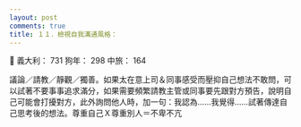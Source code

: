 ```yaml
---
layout: post
comments: true
title: １１．檢視自我溝通風格：
---
```


:princess: 義大利： 731 狗年： 298 中旅： 164


議論／請教／靜觀／獨善。如果太在意上司＆同事感受而壓抑自己想法不敢問，可以試著不要事事追求滿分，如果需要頻繁請教主管或同事要先跟對方預告，說明自己可能會打擾對方，此外詢問他人時，加一句：我認為......我覺得......試著傳達自己思考後的想法。尊重自己Ｘ尊重別人＝不卑不亢
